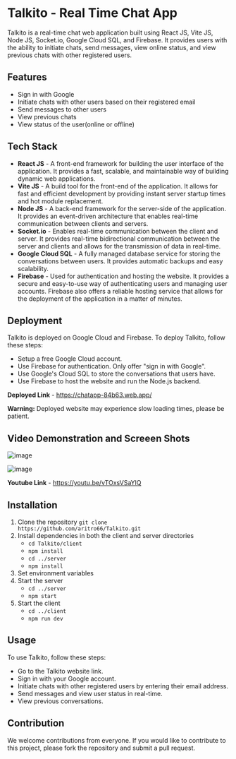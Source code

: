 # Talkito - Real Time Chat App
Talkito is a real-time chat web application built using React JS, Vite JS, Node JS, Socket.io, Google Cloud SQL, and Firebase. It provides users with the ability to initiate chats, send messages, view online status, and view previous chats with other registered users.

## Features
* Sign in with Google
* Initiate chats with other users based on their registered email
* Send messages to other users
* View previous chats
* View status of the user(online or offline)

## Tech Stack
* **React JS** - A front-end framework for building the user interface of the application. It provides a fast, scalable, and maintainable way of building dynamic web applications.
* **Vite JS** - A build tool for the front-end of the application. It allows for fast and efficient development by providing instant server startup times and hot module replacement.
* **Node JS** - A back-end framework for the server-side of the application. It provides an event-driven architecture that enables real-time communication between clients and servers.
* **Socket.io** - Enables real-time communication between the client and server. It provides real-time bidirectional communication between the server and clients and allows for the transmission of data in real-time.
* **Google Cloud SQL** - A fully managed database service for storing the conversations between users. It provides automatic backups and easy scalability.
* **Firebase** - Used for authentication and hosting the website. It provides a secure and easy-to-use way of authenticating users and managing user accounts. Firebase also offers a reliable hosting service that allows for the deployment of the application in a matter of minutes.

## Deployment
Talkito is deployed on Google Cloud and Firebase. To deploy Talkito, follow these steps:
* Setup a free Google Cloud account.
* Use Firebase for authentication. Only offer "sign in with Google".
* Use Google's Cloud SQL to store the conversations that users have.
* Use Firebase to host the website and run the Node.js backend.

**Deployed Link** - https://chatapp-84b63.web.app/

**Warning:** Deployed website may experience slow loading times, please be patient.

## Video Demonstration and Screeen Shots
![image](https://github.com/aritro66/Talkito/assets/78261928/650e8c16-0b0b-4aa0-b0cc-f48b17e0b250)

![image](https://github.com/aritro66/Talkito/assets/78261928/04047bca-7be1-4140-a00b-f75b9e33199b)

**Youtube Link** - https://youtu.be/vTOxsVSaYlQ

## Installation
1. Clone the repository `git clone https://github.com/aritro66/Talkito.git`
2. Install dependencies in both the client and server directories 
    * `cd Talkito/client`
    * `npm install`
    * `cd ../server`
    * `npm install`
3. Set environment variables
4. Start the server 
    * `cd ../server`
    * `npm start`
5. Start the client 
    * `cd ../client`
    * `npm run dev`

## Usage
To use Talkito, follow these steps:

* Go to the Talkito website link.
* Sign in with your Google account.
* Initiate chats with other registered users by entering their email address.
* Send messages and view user status in real-time.
* View previous conversations.

## Contribution
We welcome contributions from everyone. If you would like to contribute to this project, please fork the repository and submit a pull request.

